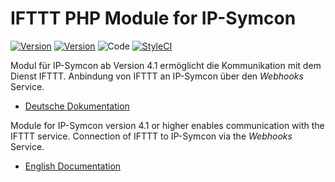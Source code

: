 IFTTT PHP Module for IP-Symcon
===
[![Version](https://img.shields.io/badge/Symcon-PHPModule-red.svg)](https://www.symcon.de/service/dokumentation/entwicklerbereich/sdk-tools/sdk-php/)
[![Version](https://img.shields.io/badge/Symcon%20Version-%3E%205.1-green.svg)](https://www.symcon.de/service/dokumentation/installation/migration-v40-v41/)
![Code](https://img.shields.io/badge/Code-PHP-blue.svg)
[![StyleCI](https://github.styleci.io/repos/72363004/shield?branch=master)](https://github.styleci.io/repos/72363004)

Modul für IP-Symcon ab Version 4.1 ermöglicht die Kommunikation mit dem Dienst IFTTT.
Anbindung von IFTTT an IP-Symcon über den _Webhooks_ Service.

 - [Deutsche Dokumentation](docs/de/README.md "Deutsche Dokumentation")
 
Module for IP-Symcon version 4.1 or higher enables communication with the IFTTT service.
Connection of IFTTT to IP-Symcon via the _Webhooks_ Service.

 - [English Documentation](docs/en/README.md "English documentation") 
